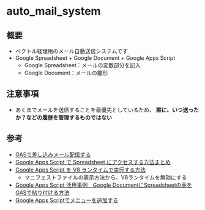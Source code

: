 # auto_mail_system

## 概要

* ベクトル経理用のメール自動送信システムです
* Google Spreadsheet + Google Document + Google Apps Script
    * Google Spreadsheet：メールの変数部分を記入
    * Google Document：メールの雛形

## 注意事項

* あくまでメールを送信することを最優先としているため、 __誰に、いつ送ったか？などの履歴を管理するものではない__

## 参考
* [GASで差し込みメール配信する](https://note.com/w_yoshida/n/n695f2b91f5a7)
* [Google Apps Script で Spreadsheet にアクセスする方法まとめ](https://qiita.com/negito6/items/c64a7a8589faaffcfdcf)
* [Google Apps Script を V8 ランタイムで実行する方法](https://qiita.com/tanabee/items/113bfe2e3497b4462b68)
    * マニフェストファイルの表示方法から、V8ランタイムを無効にする
* [Google Apps Script 活用事例　Google DocumentにSpreadsheetの表をGASで貼り付ける方法](https://note.com/nepia_infinity/n/n38424659f849)
* [Google Apps Scriptでメニューを追加する](https://www.gesource.jp/weblog/?p=8140)



